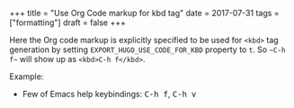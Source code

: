 +++
title = "Use Org Code markup for kbd tag"
date = 2017-07-31
tags = ["formatting"]
draft = false
+++

Here the Org code markup is explicitly specified to be used for
`<kbd>` tag generation by setting `EXPORT_HUGO_USE_CODE_FOR_KBD`
property to `t`. So `~C-h f~` will show up as `<kbd>C-h f</kbd>`.

Example:

-   Few of Emacs help keybindings: <kbd>C-h f</kbd>, <kbd>C-h v</kbd>
